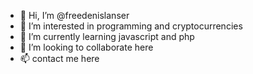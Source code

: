 - 👋 Hi, I’m @freedenislanser
- 👀 I’m interested in programming and cryptocurrencies
- 🌱 I’m currently learning javascript and php
- 💞️ I’m looking to collaborate here
- 📫 contact me here

<!---
freedenislanser/freedenislanser is a ✨ special ✨ repository because its `README.md` (this file) appears on your GitHub profile.
You can click the Preview link to take a look at your changes.
--->
